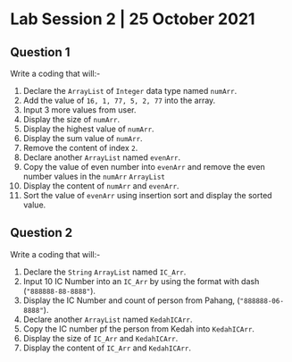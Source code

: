 # Lab Session 2 | 25 October 2021

## Question 1
Write a coding that will:-
1. Declare the `ArrayList` of `Integer` data type named `numArr`.
2. Add the value of `16, 1, 77, 5, 2, 77` into the array.
3. Input 3 more values from user.
4. Display the size of `numArr`.
5. Display the highest value of `numArr`.
6. Display the sum value of `numArr`.
7. Remove the content of index `2`.
8. Declare another `ArrayList` named `evenArr`.
9. Copy the value of even number into `evenArr` and remove the even number values in the `numArr` `ArrayList`
10. Display the content of `numArr` and `evenArr`.
11. Sort the value of `evenArr` using insertion sort and display the sorted value.

## Question 2
Write a coding that will:-
1. Declare the `String` `ArrayList` named `IC_Arr`.
2. Input 10 IC Number into an `IC_Arr` by using the format with dash (`"888888-88-8888"`).
3. Display the IC Number and count of person from Pahang, (`"888888-06-8888"`).
4. Declare another `ArrayList` named `KedahICArr`.
5. Copy the IC number pf the person from Kedah into `KedahICArr`.
6. Display the size of `IC_Arr` and `KedahICArr`.
7. Display the content of `IC_Arr` and `KedahICArr`.
